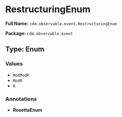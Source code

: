 # RestructuringEnum

**Full Name:** `cdm.observable.event.RestructuringEnum`

**Package:** `cdm.observable.event`

## Type: Enum

### Values

- `ModModR`
- `ModR`
- `R`
### Annotations

- **RosettaEnum**

